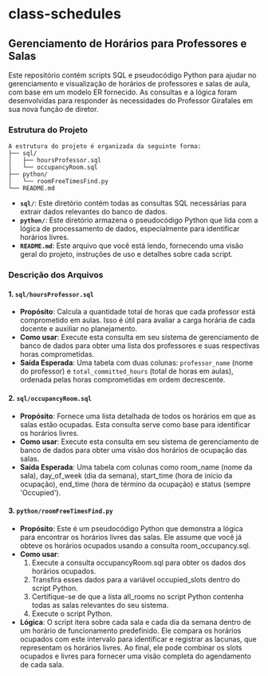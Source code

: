 # class-schedules

## Gerenciamento de Horários para Professores e Salas

Este repositório contém scripts SQL e pseudocódigo Python para ajudar no gerenciamento e visualização de horários de professores e salas de aula, com base em um modelo ER fornecido. As consultas e a lógica foram desenvolvidas para responder às necessidades do Professor Girafales em sua nova função de diretor.

### Estrutura do Projeto

```
A estrutura do projeto é organizada da seguinte forma:
├── sql/
│   ├── hoursProfessor.sql
│   └── occupancyRoom.sql
├── python/
│   └── roomFreeTimesFind.py
└── README.md
```
-   **`sql/`**: Este diretório contém todas as consultas SQL necessárias para extrair dados relevantes do banco de dados.
-   **`python/`**: Este diretório armazena o pseudocódigo Python que lida com a lógica de processamento de dados, especialmente para identificar horários livres.
-   **`README.md`**: Este arquivo que você está lendo, fornecendo uma visão geral do projeto, instruções de uso e detalhes sobre cada script.

### Descrição dos Arquivos

#### 1. `sql/hoursProfessor.sql`

* **Propósito**: Calcula a quantidade total de horas que cada professor está comprometido em aulas. Isso é útil para avaliar a carga horária de cada docente e auxiliar no planejamento.
* **Como usar**: Execute esta consulta em seu sistema de gerenciamento de banco de dados para obter uma lista dos professores e suas respectivas horas comprometidas.
* **Saída Esperada**: Uma tabela com duas colunas: `professor_name` (nome do professor) e `total_committed_hours` (total de horas em aulas), ordenada pelas horas comprometidas em ordem decrescente.

#### 2. `sql/occupancyRoom.sql`
* **Propósito**: Fornece uma lista detalhada de todos os horários em que as salas estão ocupadas. Esta consulta serve como base para identificar os horários livres.
* **Como usar**: Execute esta consulta em seu sistema de gerenciamento de banco de dados para obter uma visão dos horários de ocupação das salas.
* **Saída Esperada**: Uma tabela com colunas como room_name (nome da sala), day_of_week (dia da semana), start_time (hora de início da ocupação), end_time (hora de término da ocupação) e status (sempre 'Occupied').

#### 3. `python/roomFreeTimesFind.py`
* **Propósito**: Este é um pseudocódigo Python que demonstra a lógica para encontrar os horários livres das salas. Ele assume que você já obteve os horários ocupados usando a consulta room_occupancy.sql.
* **Como usar**:
  1. Execute a consulta occupancyRoom.sql para obter os dados dos horários ocupados.
  2. Transfira esses dados para a variável occupied_slots dentro do script Python.
  4. Certifique-se de que a lista all_rooms no script Python contenha todas as salas relevantes do seu sistema.
  5. Execute o script Python.
* **Lógica**: O script itera sobre cada sala e cada dia da semana dentro de um horário de funcionamento predefinido. Ele compara os horários ocupados com este intervalo para identificar e registrar as lacunas, que representam os horários livres. Ao final, ele pode combinar os slots ocupados e livres para fornecer uma visão completa do agendamento de cada sala.

